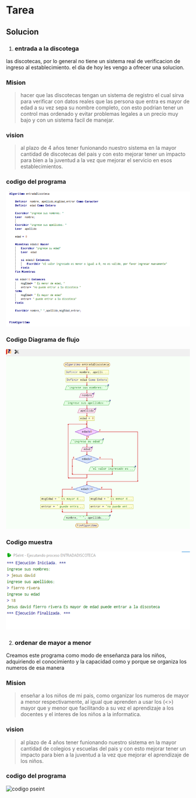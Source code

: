 # Tarea
## Solucion
1. ### entrada a la discotega
las discotecas, por lo general no tiene un sistema real de verificacion de ingreso al establecimiento. el dia de hoy les vengo a ofrecer una solucion.
### Mision
> hacer que las discotecas tengan un sistema de registro el cual sirva para verificar con datos reales que las persona que entra es mayor de edad a su vez sepa su nombre completo, con esto podrian tener un control mas ordenado y evitar problemas legales a un precio muy bajo y con un sistema facil de manejar.
### vision
> al plazo de 4 años tener funionando nuestro sistema en la mayor cantidad de discotecas del pais y con esto mejorar tener un impacto para bien a la juventud a la vez que mejorar el servicio en esos establecimientos.
### codigo del programa
![codigo pseint](entredadDiscotecaCodigo.png)
### Codigo Diagrama de flujo
![codigo pseint](entradaDiscotecaDg.png)
### Codigo muestra
![codigo pseint](entradaDiscotecaEs.png)

2. ### ordenar de mayor a menor
Creamos este programa como modo de enseñanza para los niños, adquiriendo el conocimiento y la capacidad como y porque se organiza los numeros de esa manera
### Mision
> enseñar a los niños de mi pais, como organizar los numeros de mayor a menor respectivamente, al igual que aprenden a usar los (<>) mayor que y menor que  facilitando a su vez el aprendizaje a los docentes y el interes de los niños a la informatica.
### vision
> al plazo de 4 años tener funionando nuestro sistema en la mayor cantidad de colegios y escuelas del pais y con esto mejorar tener un impacto para bien a la juventud a la vez que mejorar el aprendizaje de los niños.
### codigo del programa
![codigo pseint](.png)
